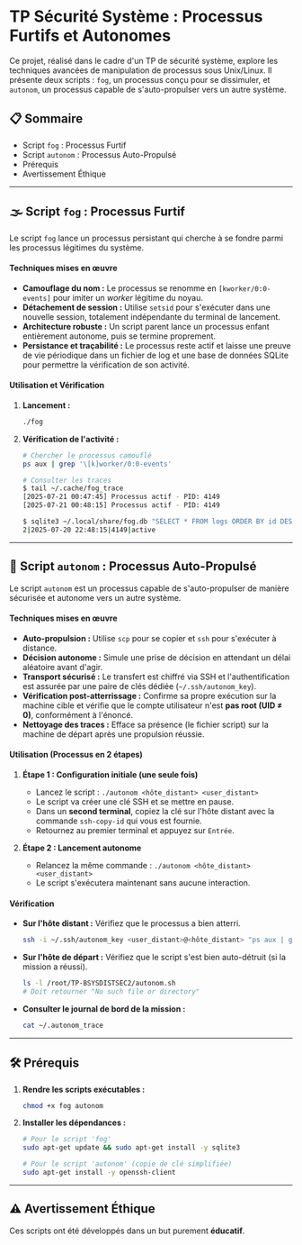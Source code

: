 # TP Sécurité Système : Processus Furtifs et Autonomes

Ce projet, réalisé dans le cadre d'un TP de sécurité système, explore les techniques avancées de manipulation de processus sous Unix/Linux. Il présente deux scripts : `fog`, un processus conçu pour se dissimuler, et `autonom`, un processus capable de s'auto-propulser vers un autre système.

## 📋 Sommaire

- Script `fog` : Processus Furtif
- Script `autonom` : Processus Auto-Propulsé
- Prérequis
- Avertissement Éthique

---

## 🌫️ Script `fog` : Processus Furtif

Le script `fog` lance un processus persistant qui cherche à se fondre parmi les processus légitimes du système.

#### Techniques mises en œuvre
*   **Camouflage du nom :** Le processus se renomme en `[kworker/0:0-events]` pour imiter un *worker* légitime du noyau.
*   **Détachement de session :** Utilise `setsid` pour s'exécuter dans une nouvelle session, totalement indépendante du terminal de lancement.
*   **Architecture robuste :** Un script parent lance un processus enfant entièrement autonome, puis se termine proprement.
*   **Persistance et traçabilité :** Le processus reste actif et laisse une preuve de vie périodique dans un fichier de log et une base de données SQLite pour permettre la vérification de son activité.

#### Utilisation et Vérification
1.  **Lancement :**
    ```bash
    ./fog
    ```
2.  **Vérification de l'activité :**
    ```bash
    # Chercher le processus camouflé
    ps aux | grep '\[k]worker/0:0-events'

    # Consulter les traces
    $ tail ~/.cache/fog_trace
    [2025-07-21 00:47:45] Processus actif - PID: 4149
    [2025-07-21 00:48:15] Processus actif - PID: 4149

    $ sqlite3 ~/.local/share/fog.db "SELECT * FROM logs ORDER BY id DESC LIMIT 1;"
    2|2025-07-20 22:48:15|4149|active
    ```

---

## 🚀 Script `autonom` : Processus Auto-Propulsé

Le script `autonom` est un processus capable de s'auto-propulser de manière sécurisée et autonome vers un autre système.

#### Techniques mises en œuvre
*   **Auto-propulsion :** Utilise `scp` pour se copier et `ssh` pour s'exécuter à distance.
*   **Décision autonome :** Simule une prise de décision en attendant un délai aléatoire avant d'agir.
*   **Transport sécurisé :** Le transfert est chiffré via SSH et l'authentification est assurée par une paire de clés dédiée (`~/.ssh/autonom_key`).
*   **Vérification post-atterrissage :** Confirme sa propre exécution sur la machine cible et vérifie que le compte utilisateur n'est **pas root (UID ≠ 0)**, conformément à l'énoncé.
*   **Nettoyage des traces :** Efface sa présence (le fichier script) sur la machine de départ après une propulsion réussie.

#### Utilisation (Processus en 2 étapes)

1.  **Étape 1 : Configuration initiale (une seule fois)**
    *   Lancez le script : `./autonom <hôte_distant> <user_distant>`
    *   Le script va créer une clé SSH et se mettre en pause.
    *   Dans un **second terminal**, copiez la clé sur l'hôte distant avec la commande `ssh-copy-id` qui vous est fournie.
    *   Retournez au premier terminal et appuyez sur `Entrée`.

2.  **Étape 2 : Lancement autonome**
    *   Relancez la même commande : `./autonom <hôte_distant> <user_distant>`
    *   Le script s'exécutera maintenant sans aucune interaction.

#### Vérification
*   **Sur l'hôte distant :** Vérifiez que le processus a bien atterri.
    ```bash
    ssh -i ~/.ssh/autonom_key <user_distant>@<hôte_distant> "ps aux | grep '[a]utonom.sh --landed'"
    ```
*   **Sur l'hôte de départ :** Vérifiez que le script s'est bien auto-détruit (si la mission a réussi).
    ```bash
    ls -l /root/TP-BSYSDISTSEC2/autonom.sh
    # Doit retourner "No such file or directory"
    ```
*   **Consulter le journal de bord de la mission :**
    ```bash
    cat ~/.autonom_trace
    ```

---

## 🛠️ Prérequis

1.  **Rendre les scripts exécutables :**
    ```bash
    chmod +x fog autonom
    ```
2.  **Installer les dépendances :**
    ```bash
    # Pour le script 'fog'
    sudo apt-get update && sudo apt-get install -y sqlite3

    # Pour le script 'autonom' (copie de clé simplifiée)
    sudo apt-get install -y openssh-client
    ```

---

## ⚠️ Avertissement Éthique

Ces scripts ont été développés dans un but purement **éducatif**.